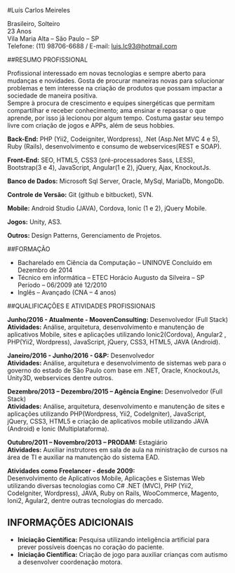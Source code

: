 #Luís Carlos Meireles

Brasileiro, Solteiro <br/>
23 Anos<br/>
Vila Maria Alta – São Paulo – SP<br/>
Telefone: (11) 98706-6688 / E-mail: luis.lc93@hotmail.com<br/>

##RESUMO PROFISSIONAL

Profissional interessado em novas tecnologias e sempre aberto para mudanças e novidades. Gosta de procurar maneiras novas para solucionar problemas e tem interesse na criação de produtos que possam impactar a sociedade de maneira positiva.<br />
Sempre à procura de crescimento e equipes sinergéticas que permitam compartilhar e receber conhecimento; ama ensinar e repassar o que aprende, por isso já lecionou por algum tempo. 
Costuma gastar seu tempo livre com criação de jogos e APPs, além de seus hobbies.

**Back-End:** PHP (Yii2, Codeigniter, Wordpress), .Net (Asp.Net MVC 4 e 5), Ruby (Rails), desenvolvimento e consumo de webservices(REST e SOAP).

**Front-End:** SEO, HTML5, CSS3 (pré-processadores Sass, LESS), Bootstrap(3 e 4), JavaScript, Angular(1 e 2), jQuery, Ajax, KnockoutJs.

**Banco de Dados:** Microsoft Sql Server, Oracle, MySql, MariaDb, MongoDb.

**Controle de Versão:** Git (github e bitbucket), SVN.

**Mobile:** Android Studio (JAVA), Cordova, Ionic (1 e 2), jQuery Mobile. 

**Jogos:** Unity, AS3.

**Outros:** Design Patterns, Gerenciamento de Projetos.

##FORMAÇÃO

 - Bacharelado em Ciência da Computação – UNINOVE Concluído em Dezembro de 2014 
 - Técnico em informática – ETEC Horácio Augusto da Silveira – SP Período – 06/2009 até 12/2010 
 - Inglês – Avançado (CNA – 4 anos)  

##QUALIFICAÇÕES E ATIVIDADES PROFISSIONAIS 

 **Junho/2016 - Atualmente - MoovenConsulting:** Desenvolvedor (Full Stack)</br>
 **Atividades:** Análise, arquitetura, desenvolvimento e manutenção de aplicativos Mobile, sites e aplicações utilizando Ionic2(Cordova), Angular2 , PHP(Yii2, Wordpress), JavaScript, jQuery, CSS3, HTML5, JAVA (Android).

 **Janeiro/2016 - Junho/2016 - G&P:** Desenvolvedor</br>
 **Atividades:** Análise, arquitetura e desenvolvimento de sistemas web para o governo do estado de São Paulo com base em .NET, Oracle, KnockoutJs, Unity3D, webservices dentre outros.

 **Dezembro/2013 – Dezembro/2015 – Agência Engine:** Desenvolvedor (Full Stack)</br>
 **Atividades:** Análise, arquitetura, desenvolvimento e manutenção de sites e aplicações utilizando PHP(Wordpress, Yii2, CodeIgniter), JavaScript, jQuery, CSS3, HTML5 e criação de aplicativos mobile utilizando JAVA (Android) e Ionic (Multiplataforma).
  
 **Outubro/2011 – Novembro/2013 – PRODAM:** Estagiário</br>
 **Atividades:** Auxiliar instrutores em sala de aula na ministração de cursos na área de TI e auxiliar na manutenção do sistema EAD.

 **Atividades como Freelancer - desde 2009:**</br>
 Desenvolvimento de Aplicativos Mobile, Aplicações e Sistemas Web utilizando diversas tecnologias como C# .NET (MVC), PHP (Yii2, CodeIgniter, Wordpress), JAVA, Ruby on Rails, WooCommerce, Magento, Ioni2, Agular2, dentre outras tecnologias do mercado.

## INFORMAÇÕES ADICIONAIS

 - **Iniciação Científica:** Pesquisa utilizando inteligência artificial para prever possíveis doenças no coração do paciente.
 - **Iniciação Científica:** Criação de jogo para auxiliar crianças com autismo a desenvolver coordenação motora.

